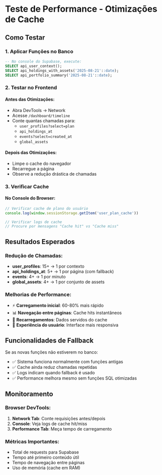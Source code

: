 # Teste de Performance - Otimizações de Cache

## Como Testar

### 1. Aplicar Funções no Banco
```sql
-- No console do Supabase, execute:
SELECT api_user_context();
SELECT api_holdings_with_assets('2025-08-21'::date);
SELECT api_portfolio_summary('2025-08-21'::date);
```

### 2. Testar no Frontend

#### Antes das Otimizações:
- Abra DevTools → Network
- Acesse `/dashboard/timeline`
- Conte quantas chamadas para:
  - `user_profiles?select=plan` 
  - `api_holdings_at`
  - `events?select=created_at`
  - `global_assets`

#### Depois das Otimizações:
- Limpe o cache do navegador
- Recarregue a página
- Observe a redução drástica de chamadas

### 3. Verificar Cache

#### No Console do Browser:
```javascript
// Verificar cache de plano do usuário
console.log(window.sessionStorage.getItem('user_plan_cache'))

// Verificar logs de cache
// Procure por mensagens "Cache hit" vs "Cache miss"
```

## Resultados Esperados

### Redução de Chamadas:
- **user_profiles**: 15+ → 1 por contexto
- **api_holdings_at**: 5+ → 1 por página (com fallback)
- **events**: 4+ → 1 por minuto
- **global_assets**: 4+ → 1 por conjunto de assets

### Melhorias de Performance:
- ⚡ **Carregamento inicial**: 60-80% mais rápido
- 📊 **Navegação entre páginas**: Cache hits instantâneos
- 🔄 **Recarregamentos**: Dados servidos do cache
- 📱 **Experiência do usuário**: Interface mais responsiva

## Funcionalidades de Fallback

Se as novas funções não estiverem no banco:
- ✅ Sistema funciona normalmente com funções antigas
- ✅ Cache ainda reduz chamadas repetidas
- ✅ Logs indicam quando fallback é usado
- ✅ Performance melhora mesmo sem funções SQL otimizadas

## Monitoramento

### Browser DevTools:
1. **Network Tab**: Conte requisições antes/depois
2. **Console**: Veja logs de cache hit/miss
3. **Performance Tab**: Meça tempo de carregamento

### Métricas Importantes:
- Total de requests para Supabase
- Tempo até primeiro conteúdo útil
- Tempo de navegação entre páginas
- Uso de memória (cache em RAM)